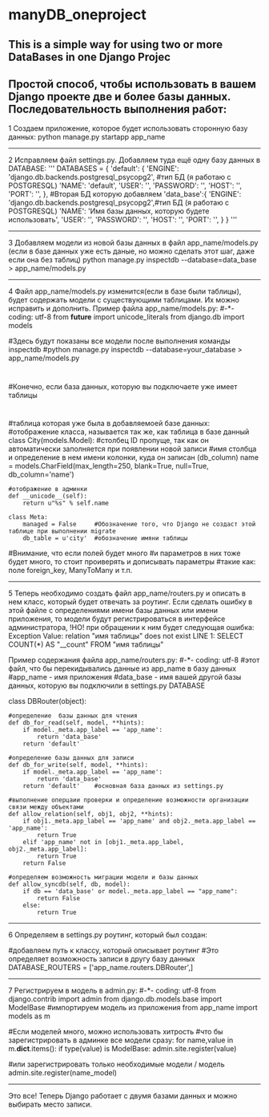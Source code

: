 # manyDB_oneproject
This is a simple way for using two or more DataBases in one Django Projec
-----------------------------------------------------------------------------------
Простой способ, чтобы использовать в вашем Django проекте две и более базы данных.
Последовательность выполнения работ:
-----------------------------------------------------------------------------------
1 Создаем приложение, которое будет использовать сторонную базу данных:
python manage.py startapp app_name

-----------------------------------------------------------------------------------

2 Исправляем файл settings.py. Добавляем туда ещё одну базу данных в DATABASE:
'''
    DATABASES = {
        'default': {
            'ENGINE': 'django.db.backends.postgresql_psycopg2', #тип БД (я работаю с POSTGRESQL)
            'NAME': 'default',
            'USER': '',
            'PASSWORD': '',
            'HOST': '',
            'PORT': '',
        },
        #Вторая БД которую добавляем
        'data_base':{
            'ENGINE': 'django.db.backends.postgresql_psycopg2',#тип БД (я работаю с POSTGRESQL)
            'NAME': 'Имя базы данных, которую будете использовать',
            'USER': '',
            'PASSWORD': '',
            'HOST': '',
            'PORT': '',
        }
    }
'''

-----------------------------------------------------------------------------------

3 Добавляем модели из новой базы данных в файл app_name/models.py (если в базе данных уже есть даные, но можно сделать этот шаг, даже если она без таблиц)
python manage.py inspectdb --database=data_base > app_name/models.py

-----------------------------------------------------------------------------------

4 Файл app_name/models.py изменится(если в базе были таблицы), будет содержать модели с существующими таблицами. Их можно исправить и дополнить. Пример файла app_name/models.py:
#-*- coding: utf-8
from __future__ import unicode_literals
from django.db import models

#Здесь будут показаны все модели после выполнения команды inspectdb
#python manage.py inspectdb --database=your_database > app_name/models.py
#
#Конечно, если база данных, которую вы подключаете уже имеет таблицы
#

#таблица которая уже была в добавляемоей базе данных:
#отображение класса, называется так же, как таблица в базе данный
class City(models.Model):
    #столбец ID пропуще, так как он автоматически заполняется при появлении новой записи
    #имя столбца и определение в нем имени колонки, куда он записан (db_column)
    name = models.CharField(max_length=250, blank=True, null=True, db_column='name')

    #отображение в админки
    def __unicode__(self):
        return u"%s" % self.name

    class Meta:
        managed = False     #Обозначение того, что Django не создаст этой таблице при выполнении migrate
        db_table = u'city'  #обозначение имяни таблицы

#Внимание, что если полей будет много
#и параметров в них тоже будет много, то стоит проиверять и дописывать параметры
#такие как: поле foreign_key, ManyToMany и т.п.

-----------------------------------------------------------------------------------

5 Теперь необходимо создать файл app_name/routers.py и описать в нем класс, который будет отвечать за роутинг. Если сделать ошибку в этой файле с определениями имени базы данных или имени приложения, то модели будут регистрироваться в интерфейсе администратора, !НО! при обращении к ним будет следующая ошибка:
Exception Value: relation "имя таблицы" does not exist 
LINE 1: SELECT COUNT(*) AS "__count" FROM "имя таблицы"

Пример содержания файла app_name/routers.py:
#-*- coding: utf-8
#этот файл, что бы перекидывались данные из app_name в базу данных
#app_name - имя приложения
#data_base - имя вашей другой базы данных, которую вы подключили в settings.py DATABASE

class DBRouter(object):

    #определение  базы данных для чтения
    def db_for_read(self, model, **hints):
        if model._meta.app_label == 'app_name':
            return 'data_base'
        return 'default'

    #определение базы данных для записи
    def db_for_write(self, model, **hints):
        if model._meta.app_label == 'app_name':
            return 'data_base'
        return 'default'    #основная база данных из settings.py

    #выполнение оперцаии проверки и определение возможности организации связи между объектами
    def allow_relation(self, obj1, obj2, **hints):
        if obj1._meta.app_label == 'app_name' and obj2._meta.app_label == 'app_name':
            return True
        elif 'app_name' not in [obj1._meta.app_label, obj2._meta.app_label]:
            return True
        return False

    #определяем возможность миграции модели и базы данных
    def allow_syncdb(self, db, model):
        if db == 'data_base' or model._meta.app_label == "app_name":
            return False
        else:
            return True
           
 -----------------------------------------------------------------------------------
 
 6 Определяем в settings.py роутинг, который был создан:
 
#добавляем путь к классу, который описывает роутинг
#Это определяет возможность записи в другу базу данных
DATABASE_ROUTERS = ['app_name.routers.DBRouter',]

-----------------------------------------------------------------------------------

7 Регистрируем в модель в admin.py:
#-*- coding: utf-8
from django.contrib import admin
from django.db.models.base import ModelBase
#импортируем модель из приложения
from app_name import models as m

#Если моделей много, можно использовать хитрость
#что бы зарегистрировать в админке все модели сразу:
for name,value in m.__dict__.items():
    if type(value) is ModelBase:
        admin.site.register(value)
              
#или зарегистрировать только необходимые модели / модель
admin.site.register(name_model)




-----------------------------------------------------------------------------------
Это все! Теперь Django работает с двумя базами данных и можно выбирать место записи.
